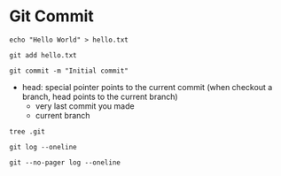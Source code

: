 # Git Commit

```text
echo "Hello World" > hello.txt

git add hello.txt

git commit -m "Initial commit"
```

* head: special pointer points to the current commit \(when checkout a branch, head points to the current branch\) 
  * very last commit you made
  * current branch

```text
tree .git

git log --oneline

git --no-pager log --oneline
```



